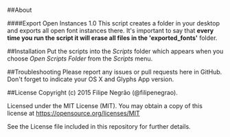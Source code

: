 ##About

####Export Open Instances 1.0
This script creates a folder in your desktop and exports all open font instances there. It's important to say that **every time you run the script it will erase all files in the 'exported_fonts'** folder.


##Installation
Put the scripts into the *Scripts* folder which appears when you choose *Open Scripts Folder* from the *Scripts* menu.

##Troubleshooting
Please report any issues or pull requests here in GitHub. Don't forget to indicate your OS X and Glyphs App version.  

##License
Copyright (c) 2015 Filipe Negrão (@filipenegrao).

Licensed under the MIT License (MIT). You may obtain a copy of this license at https://opensource.org/licenses/MIT

See the License file included in this repository for further details.